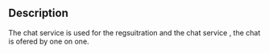 ## Description 

The chat service is used for the regsuitration and the chat service , the chat is ofered by one on one.